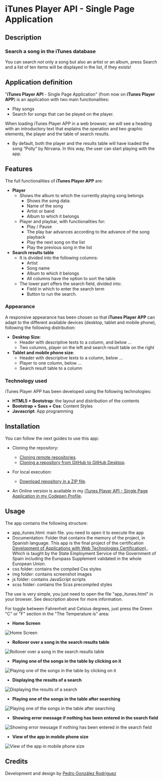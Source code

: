 # iTunes Player API - Single Page Application
## **Description**

### Search a song in the iTunes database

You can search not only a song but also an artist or an album, press Search and a list of ten items will be displayed in the list, if they exists!

## Application definition 

"**iTunes Player API** - Single Page Application" (from now on **iTunes Player APP**) is an application with two main functionalities:
* Play songs
* Search for songs that can be played on the player.


When loading iTunes Player APP in a web browser, we will see a heading with an introductory text that explains the operation and two graphic elements, the player and the table of search results.
* By default, both the player and the results table will have loaded the song “Polly” by Nirvana. In this way, the user can start playing with the app.

## Features

The full functionalities of **iTunes Player APP** are:
* **Player**
    * Shows the album to which the currently playing song belongs
        * Shows the song data:
        * Name of the song
        * Artist or band
        * Album to which it belongs
    * Player and playbar, with functionalities for:
        * Play / Pause
        * The play bar advances according to the advance of the song playback
        * Play the next song on the list
        * Play the previous song in the list
* **Search results table**
    * It is divided into the following columns:
        * Artist
        * Song name
        * Album to which it belongs
        * All columns have the option to sort the table
    * The lower part offers the search field, divided into:
        * Field in which to enter the search term
        * Button to run the search.

### Appearance

A responsive appearance has been chosen so that **iTunes Player APP** can adapt to the different available devices (desktop, tablet and mobile phone), following the following distribution:
* **Desktop Size**:
    * Header with descriptive texts to a column, and below ...
    * Two columns, player on the left and search result table on the right
* **Tablet and mobile phone size**:
    * Header with descriptive texts to a column, below ...
    * Player to one column, below ...
    * Search result table to a column

### Technology used

iTunes Player APP has been developed using the following technologies:
* **HTML5 + Bootstrap**: the layout and distribution of the contents
* **Bootstrap + Sass + Css**: Content Styles
* **Javascript**: App programming  

## **Installation**

You can follow the next guides to use this app:

* Cloning the repository:
  * [Cloning remote repositories](https://docs.github.com/es/github/getting-started-with-github/about-remote-repositories).
  * [Cloning a repository from GitHub to GitHub Desktop](https://docs.github.com/en/desktop/contributing-and-collaborating-using-github-desktop/cloning-a-repository-from-github-to-github-desktop).

* For local execution:
  * [Download repository in a ZIP file](https://stackoverflow.com/questions/2751227/how-to-download-source-in-zip-format-from-github).

* An Online version is available in my [iTunes Player API - Single Page Application in my Codepen Profile](https://codepen.io/pedrognrd/pen/yLaWGQq).

## **Usage**

The app contains the following structure:

* app_itunes.html: main file. you need to open it to execute the app
* Documentation: Folder that contains the memory of the project, in Spanish language. This app is the final project of the certification [Development of Applications with Web Technologies Certification) ](https://sede.sepe.gob.es/especialidadesformativas/RXBuscadorEFRED/DetalleEspecialidadFormativa.do?codEspecialidad=IFCD0210). Which is taught by the State Employment Service of the Government of Spain including the Europass Supplement validated in the whole European Union. 
* css folder: contains the compiled Css styles
* img folder: contains screenshot images
* js folder: contains JavaScript scripts
* scss folder: contains the Scss precompiled styles

The use is very simple, you just need to open the file "app_itunes.html" in your browser. See description above for more information.

For toggle between Fahrenheit and Celsius degrees, just press the Green "C" or "F" section  in the "The Temperature is" area:

* **Home Screen**

![Home Screen](/img/img_01.png)

* **Rollover over a song in the search results table**

![Rollover over a song in the search results table](/img/img_02.png)

* **Playing one of the songs in the table by clicking on it**

![Playing one of the songs in the table by clicking on it](/img/img_03.png)

* **Displaying the results of a search**

![Displaying the results of a search](/img/img_04.png)

* **Playing one of the songs in the table after searching**

![Playing one of the songs in the table after searching](/img/img_05.png)

* **Showing error message if nothing has been entered in the search field**

![Showing error message if nothing has been entered in the search field](/img/img_06.png)

* **View of the app in mobile phone size**

![View of the app in mobile phone size](/img/img_07.png)

## **Credits**

Development and design by [Pedro González Rodríguez](https://github.com/pedrognrd)
